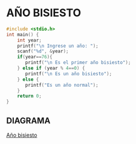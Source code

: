 # AÑO BISIESTO
```c++
#include <stdio.h>
int main() {
    int year;
    printf("\n Ingrese un año: ");
    scanf("%d", &year);
    if(year==76){
       printf("\n Es el primer año bisiesto");
    } else if (year % 4==0) {
       printf("\n Es un año bisiesto");
    } else {
       printf("Es un año normal");
    }
    return 0;
}
```

## DIAGRAMA
[Año bisiesto](./Año-bisiesto-diagrama.drawio)